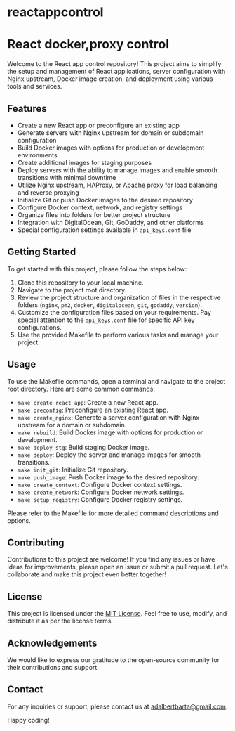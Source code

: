# reactappcontrol

# React docker,proxy control

Welcome to the React app control repository! This project aims to simplify the setup and management of React applications, server configuration with Nginx upstream, Docker image creation, and deployment using various tools and services.

## Features

- Create a new React app or preconfigure an existing app
- Generate servers with Nginx upstream for domain or subdomain configuration
- Build Docker images with options for production or development environments
- Create additional images for staging purposes
- Deploy servers with the ability to manage images and enable smooth transitions with minimal downtime
- Utilize Nginx upstream, HAProxy, or Apache proxy for load balancing and reverse proxying
- Initialize Git or push Docker images to the desired repository
- Configure Docker context, network, and registry settings
- Organize files into folders for better project structure
- Integration with DigitalOcean, Git, GoDaddy, and other platforms
- Special configuration settings available in `api_keys.conf` file

## Getting Started

To get started with this project, please follow the steps below:

1. Clone this repository to your local machine.
2. Navigate to the project root directory.
3. Review the project structure and organization of files in the respective folders (`nginx`, `pm2`, `docker`, `digitalocean`, `git`, `godaddy`, `version`).
4. Customize the configuration files based on your requirements. Pay special attention to the `api_keys.conf` file for specific API key configurations.
5. Use the provided Makefile to perform various tasks and manage your project.

## Usage

To use the Makefile commands, open a terminal and navigate to the project root directory. Here are some common commands:

- `make create_react_app`: Create a new React app.
- `make preconfig`: Preconfigure an existing React app.
- `make create_nginx`: Generate a server configuration with Nginx upstream for a domain or subdomain.
- `make rebuild`: Build Docker image with options for production or development.
- `make deploy_stg`: Build staging Docker image.
- `make deploy`: Deploy the server and manage images for smooth transitions.
- `make init_git`: Initialize Git repository.
- `make push_image`: Push Docker image to the desired repository.
- `make create_context`: Configure Docker context settings.
- `make create_network`: Configure Docker network settings.
- `make setup_registry`: Configure Docker registry settings.

Please refer to the Makefile for more detailed command descriptions and options.

## Contributing

Contributions to this project are welcome! If you find any issues or have ideas for improvements, please open an issue or submit a pull request. Let's collaborate and make this project even better together!

## License

This project is licensed under the [MIT License](LICENSE). Feel free to use, modify, and distribute it as per the license terms.

## Acknowledgements

We would like to express our gratitude to the open-source community for their contributions and support.

## Contact

For any inquiries or support, please contact us at [adalbertbarta@gmail.com](mailto:adalbertbarta@gmail.com).

Happy coding!

